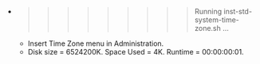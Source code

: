 * >>>>>>>>> Running inst-std-system-time-zone.sh ...
  * Insert Time Zone menu in Administration.
  * Disk size = 6524200K. Space Used = 4K. Runtime = 00:00:00:01.
